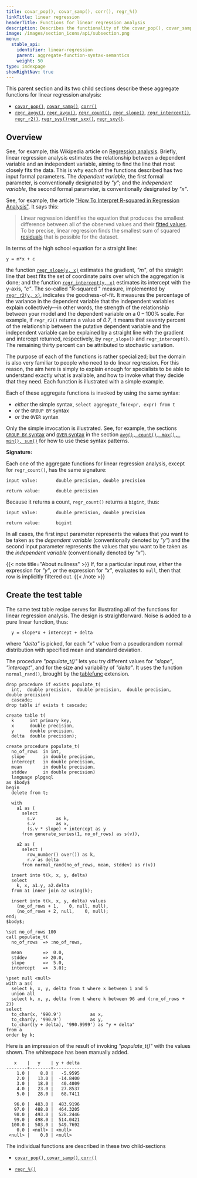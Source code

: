 ```yaml
---
title: covar_pop(), covar_samp(), corr(), regr_%()
linkTitle: linear regression
headerTitle: Functions for linear regression analysis
description: Describes the functionality of the covar_pop(), covar_samp(), corr(), and regr_%() family of YSQL aggregate functions for linear regression analysis
image: /images/section_icons/api/subsection.png
menu:
  stable_api:
    identifier: linear-regression
    parent: aggregate-function-syntax-semantics
    weight: 50
type: indexpage
showRightNav: true
---
```


This parent section and its two child sections describe these aggregate functions for linear regression analysis:

- [`covar_pop()`](./covar-corr/#covar-pop-covar-samp), [`covar_samp()`](./covar-corr/#covar-pop-covar-samp), [`corr()`](./covar-corr/#corr)
- [`regr_avgy()`](./regr/#regr-avgy-regr-avgx), [`regr_avgx()`](./regr/#regr-avgy-regr-avgx), [`regr_count()`](./regr/#regr-count), [`regr_slope()`](./regr/#regr-slope-regr-intercept), [`regr_intercept()`](./regr/#regr-slope-regr-intercept), [`regr_r2()`](./regr/#regr-r2), [`regr_syy()`](./regr/#regr-syy-regr-sxx-regr-sxy)[`regr_sxx()`](./regr/#regr-syy-regr-sxx-regr-sxy), [`regr_sxy()`](./regr/#regr-syy-regr-sxx-regr-sxy).

## Overview

See, for example, this Wikipedia article on [Regression analysis](https://en.wikipedia.org/wiki/Regression_analysis). Briefly, linear regression analysis estimates the relationship between a dependent variable and an independent variable, aiming to find the line that most closely fits the data. This is why each of the functions described has two input formal parameters. The _dependent variable_, the first formal parameter, is conventionally designated by _"y"_; and the _independent variable_, the second formal parameter, is conventionally designated by _"x"_.

See, for example, the article ["How To Interpret R-squared in Regression Analysis"](https://statisticsbyjim.com/regression/interpret-r-squared-regression/). It says this:

>  Linear regression identifies the equation that produces the smallest difference between all of the observed values and their [fitted values](https://statisticsbyjim.com/glossary/fitted-values/). To be precise, linear regression finds the smallest sum of squared [residuals](https://statisticsbyjim.com/glossary/residuals/) that is possible for the dataset.

In terms of the high school equation for a straight line:

```
y = m*x + c
```

the function [`regr_slope(y, x)`](./regr/#regr-slope-regr-intercept) estimates the gradient, _"m"_,  of the straight line that best fits the set of coordinate pairs over which the aggregation is done; and the function [`regr_intercept(y, x)`](./regr/#regr-slope-regr-intercept) estimates its intercept with the y-axis, _"c"_. The so-called "R-squared " measure, implemented by   [`regr_r2(y, x)`](./regr/#regr-r2), indicates the goodness-of-fit. It measures the percentage of the variance in the dependent variable that the independent variables explain collectively—in other words, the strength of the relationship between your model and the dependent variable on a 0 – 100% scale. For example, if `regr_r2()` returns a value of _0.7_, it means that seventy percent of the relationship between the putative dependent variable and the independent variable can be explained by a straight line with the gradient and intercept returned, respectively, by `regr_slope()` and `regr_intercept()`.  The remaining thirty percent can be attributed to stochastic variation.

The purpose of each of the functions is rather specialized; but the domain is also very familiar to people who need to do linear regression. For this reason, the aim here is simply to explain enough for specialists to be able to understand exactly what is available, and how to invoke what they decide that they need. Each function is illustrated with a simple example.

Each of these aggregate functions is invoked by using the same syntax:

- _either_ the simple syntax, `select aggregate_fn(expr, expr) from t`
- _or_ the `GROUP BY` syntax
- _or_ the `OVER` syntax

Only the simple invocation is illustrated. See, for example, the sections [`GROUP BY` syntax](../avg-count-max-min-sum/#group-by-syntax) and [`OVER` syntax](../avg-count-max-min-sum/#over-syntax) in the section [`avg(), count(), max(), min(), sum()`](../avg-count-max-min-sum/) for how to use these syntax patterns.

**Signature:**

Each one of the aggregate functions for linear regression analysis, except for `regr_count()`, has the same signature:

```
input value:       double precision, double precision

return value:      double precision
```

Because it returns a count, `regr_count()` returns a `bigint`, thus:

```
input value:       double precision, double precision

return value:      bigint
```
In all cases, the first input parameter represents the values that you want to be taken as the _dependent variable_ (conventionally denoted by _"y"_) and the second input parameter represents the values that you want to be taken as the _independent variable_ (conventionally denoted by _"x"_).

{{< note title="About nullness" >}}
If, for a particular input row, _either_ the expression for _"y"_, _or_ the expression for _"x"_, evaluates to `null`, then that row is implicitly filtered out.
{{< /note >}}

## Create the test table

The same test table recipe serves for illustrating all of the functions for linear regression analysis. The design is straightforward. Noise is added to a pure linear function, thus:

```output
  y = slope*x + intercept + delta
```

where _"delta"_ is picked, for each _"x"_ value from a pseudorandom normal distribution with specified mean and standard deviation.

The procedure _"populate_t()"_ lets you try different values for _"slope"_, _"intercept"_, and for the size and variability of _"delta"_. It uses the function `normal_rand()`, brought by the [tablefunc](../../../../../../explore/ysql-language-features/pg-extensions/extension-tablefunc) extension.

```plpgsql
drop procedure if exists populate_t(
  int,  double precision,  double precision,  double precision,  double precision)
  cascade;
drop table if exists t cascade;

create table t(
  k      int primary key,
  x      double precision,
  y      double precision,
  delta  double precision);

create procedure populate_t(
  no_of_rows  in int,
  slope       in double precision,
  intercept   in double precision,
  mean        in double precision,
  stddev      in double precision)
  language plpgsql
as $body$
begin
  delete from t;

  with
    a1 as (
      select
        s.v        as k,
        s.v        as x,
        (s.v * slope) + intercept as y
      from generate_series(1, no_of_rows) as s(v)),

    a2 as (
      select (
        row_number() over()) as k,
        r.v as delta
      from normal_rand(no_of_rows, mean, stddev) as r(v))

  insert into t(k, x, y, delta)
  select
    k, x, a1.y, a2.delta
  from a1 inner join a2 using(k);

  insert into t(k, x, y, delta) values
    (no_of_rows + 1,    0, null, null),
    (no_of_rows + 2, null,    0, null);
end;
$body$;

\set no_of_rows 100
call populate_t(
  no_of_rows  => :no_of_rows,

  mean        =>  0.0,
  stddev      => 20.0,
  slope       =>  5.0,
  intercept   =>  3.0);

\pset null <null>
with a as(
  select k, x, y, delta from t where x between 1 and 5
  union all
  select k, x, y, delta from t where k between 96 and (:no_of_rows + 2))
select
  to_char(x, '990.9')           as x,
  to_char(y, '990.9')           as y,
  to_char((y + delta), '990.9999') as "y + delta"
from a
order by k;
```

Here is an impression of the result of invoking  _"populate_t()"_ with the values shown. The whitespace has been manually added.

```
   x    |   y    | y + delta
--------+--------+-----------
    1.0 |    8.0 |   -5.9595
    2.0 |   13.0 |  -14.8400
    3.0 |   18.0 |   40.4009
    4.0 |   23.0 |   27.8537
    5.0 |   28.0 |   68.7411

   96.0 |  483.0 |  483.9196
   97.0 |  488.0 |  464.3205
   98.0 |  493.0 |  528.2446
   99.0 |  498.0 |  514.0421
  100.0 |  503.0 |  549.7692
    0.0 | <null> | <null>
 <null> |    0.0 | <null>
```

The individual functions are described in these two child-sections

- [`covar_pop()`, `covar_samp()`, `corr()`](./covar-corr/)

- [`regr_%()`](./regr/)
